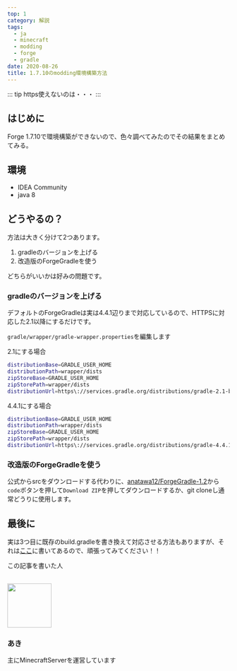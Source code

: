 ```yaml
---
top: 1
category: 解説
tags:
  - ja
  - minecraft
  - modding
  - forge
  - gradle
date: 2020-08-26
title: 1.7.10のmodding環境構築方法
---
```


<!-- markdownlint-disable MD033 -->

<!-- more -->

::: tip
https使えないのは・・・
:::
<TOC />

## はじめに

Forge 1.7.10で環境構築ができないので、色々調べてみたのでその結果をまとめてみる。

## 環境

- IDEA Community
- java 8

## どうやるの？

方法は大きく分けて2つあります。

1. gradleのバージョンを上げる
2. 改造版のForgeGradleを使う

どちらがいいかは好みの問題です。

### gradleのバージョンを上げる

デフォルトのForgeGradleは実は4.4.1辺りまで対応しているので、HTTPSに対応した2.1以降にするだけです。

``gradle/wrapper/gradle-wrapper.properties``を編集します

2.1にする場合

```sh
distributionBase=GRADLE_USER_HOME
distributionPath=wrapper/dists
zipStoreBase=GRADLE_USER_HOME
zipStorePath=wrapper/dists
distributionUrl=https\://services.gradle.org/distributions/gradle-2.1-bin.zip
```

4.4.1にする場合

```sh
distributionBase=GRADLE_USER_HOME
distributionPath=wrapper/dists
zipStoreBase=GRADLE_USER_HOME
zipStorePath=wrapper/dists
distributionUrl=https\://services.gradle.org/distributions/gradle-4.4.1-bin.zip
```

### 改造版のForgeGradleを使う

公式からsrcをダウンロードする代わりに、[anatawa12/ForgeGradle-1.2](https://github.com/anatawa12/ForgeGradle-example)から``code``ボタンを押して``Download ZIP``を押してダウンロードするか、git cloneし通常どうりに使用します。

## 最後に

実は3つ目に既存のbuild.gradleを書き換えて対応させる方法もありますが、それは[ここ](https://github.com/anatawa12/ForgeGradle-1.2#how-to-use-this-forgegradle-instead-of-official-forgegradle)に書いてあるので、頑張ってみてください！！

<div class="auther-grid">
  <article class="auther-side">
    <div class="auther-line">
        <div class="balloon1">
          <p>この記事を書いた人</p>
        </div>
        <br>
        <img
        class="auther-icon"
        src="https://repo.akarinext.org/assets/image/icon/aki-icon.png"
        width="100"
        height="100"
        />
          <h3>あき</h3>
    </div>
  </article>
  <section class="auther-main">
    <div class="auther-main">
      主にMinecraftServerを運営しています
    </div>
  </section>
</div>

